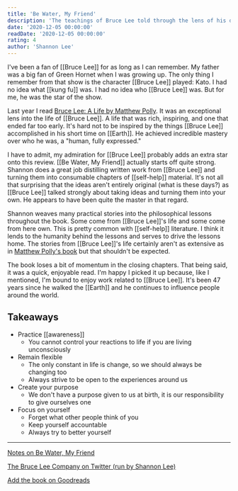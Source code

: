 ```yaml
---
title: 'Be Water, My Friend'
description: 'The teachings of Bruce Lee told through the lens of his daughter Shannon.'
date: '2020-12-05 00:00:00'
readDate: '2020-12-05 00:00:00'
rating: 4
author: 'Shannon Lee'
---
```


I've been a fan of [[Bruce Lee]] for as long as I can remember. My father was a big fan of Green Hornet when I was growing up. The only thing I remember from that show is the character [[Bruce Lee]] played: Kato. I had no idea what [[kung fu]] was. I had no idea who [[Bruce Lee]] was. But for me, he was the star of the show.

Last year I read [Bruce Lee: A Life by Matthew Polly](https://www.goodreads.com/book/show/36415807-bruce-lee). It was an exceptional lens into the life of [[Bruce Lee]]. A life that was rich, inspiring, and one that ended far too early. It's hard not to be inspired by the things [[Bruce Lee]] accomplished in his short time on [[Earth]]. He achieved incredible mastery over who he was, a "human, fully expressed."

I have to admit, my admiration for [[Bruce Lee]] probably adds an extra star onto this review. [[Be Water, My Friend]] actually starts off quite strong. Shannon does a great job distilling written work from [[Bruce Lee]] and turning them into consumable chapters of [[self-help]] material. It's not all that surprising that the ideas aren't entirely original (what is these days?) as [[Bruce Lee]] talked strongly about taking ideas and turning them into your own. He appears to have been quite the master in that regard.

Shannon weaves many practical stories into the philosophical lessons throughout the book. Some come from [[Bruce Lee]]'s life and some come from here own. This is pretty common with [[self-help]] literature. I think it lends to the humanity behind the lessons and serves to drive the lessons home. The stories from [[Bruce Lee]]'s life certainly aren't as extensive as in [Matthew Polly's book](https://www.goodreads.com/book/show/36415807-bruce-lee) but that shouldn't be expected.

The book loses a bit of momentum in the closing chapters. That being said, it was a quick, enjoyable read. I'm happy I picked it up because, like I mentioned, I'm bound to enjoy work related to [[Bruce Lee]]. It's been 47 years since he walked the [[Earth]] and he continues to influence people around the world.

## Takeaways

- Practice [[awareness]]
  - You cannot control your reactions to life if you are living unconsciously
- Remain flexible
  - The only constant in life is change, so we should always be changing too
  - Always strive to be open to the experiences around us
- Create your purpose
  - We don't have a purpose given to us at birth, it is our responsibility to give ourselves one
- Focus on yourself
  - Forget what other people think of you
  - Keep yourself accountable
  - Always try to better yourself

---

[Notes on Be Water, My Friend](/second-brain/be-water-my-friend)

[The Bruce Lee Company on Twitter (run by Shannon Lee)](https://twitter.com/brucelee)

[Add the book on Goodreads](https://www.goodreads.com/book/show/49247089-be-water-my-friend)